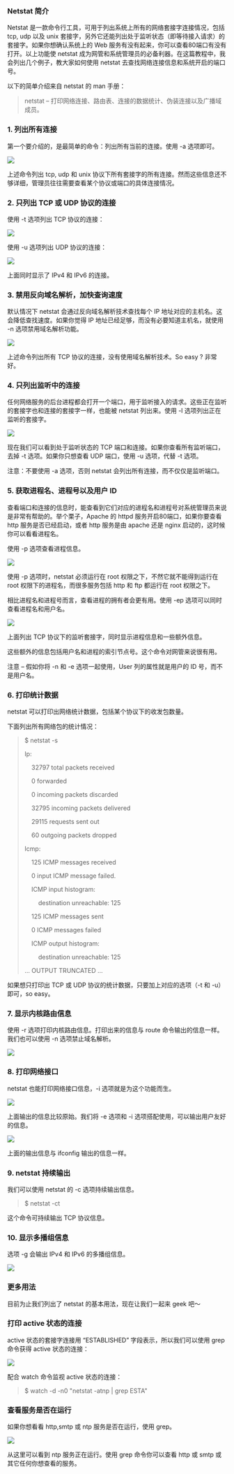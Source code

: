 ### **Netstat 简介**

Netstat 是一款命令行工具，可用于列出系统上所有的网络套接字连接情况，包括 tcp, udp 以及 unix 套接字，另外它还能列出处于监听状态（即等待接入请求）的套接字。如果你想确认系统上的 Web 服务有没有起来，你可以查看80端口有没有打开。以上功能使 netstat 成为网管和系统管理员的必备利器。在这篇教程中，我会列出几个例子，教大家如何使用 netstat 去查找网络连接信息和系统开启的端口号。


以下的简单介绍来自 netstat 的 man 手册：

> netstat – 打印网络连接、路由表、连接的数据统计、伪装连接以及广播域成员。

### **1\. 列出所有连接**

第一个要介绍的，是最简单的命令：列出所有当前的连接。使用 -a 选项即可。

![](https://mmbiz.qpic.cn/mmbiz_png/9aPYe0E1fb1D0yqCJpBK3AlcJIwwCD41BMSFYXRdEWWP19c59fFicOgTlQFXMNQrFDAvJGPMA4rnPvglsUc4ufw/0?wx_fmt=png)

上述命令列出 tcp, udp 和 unix 协议下所有套接字的所有连接。然而这些信息还不够详细，管理员往往需要查看某个协议或端口的具体连接情况。

### **2\. 只列出 TCP 或 UDP 协议的连接**

使用 -t 选项列出 TCP 协议的连接：

![](https://mmbiz.qpic.cn/mmbiz_png/9aPYe0E1fb1D0yqCJpBK3AlcJIwwCD41qSyAwMdfiaafqehVNWye8PuxankBsxqDXZdLzdzD98YTGSKCE4SgKQg/0?wx_fmt=png)

使用 -u 选项列出 UDP 协议的连接：

![](https://mmbiz.qpic.cn/mmbiz_png/9aPYe0E1fb1D0yqCJpBK3AlcJIwwCD41cLJic5m0hpQfO22Oyw58h5TVFZ5ryssYQQnDC2DE2XedE5eVpYBBiaOg/0?wx_fmt=png)

上面同时显示了 IPv4 和 IPv6 的连接。

### **3\. 禁用反向域名解析，加快查询速度**

默认情况下 netstat 会通过反向域名解析技术查找每个 IP 地址对应的主机名。这会降低查找速度。如果你觉得 IP 地址已经足够，而没有必要知道主机名，就使用 -n 选项禁用域名解析功能。

![](https://mmbiz.qpic.cn/mmbiz_png/9aPYe0E1fb1D0yqCJpBK3AlcJIwwCD41u8QbCjqkLWPWngzYcmLmibApFYickTctl2uDxpY1fZQuCibmRXhNfgYEA/0?wx_fmt=png)

上述命令列出所有 TCP 协议的连接，没有使用域名解析技术。So easy ? 非常好。

### **4\. 只列出监听中的连接**

任何网络服务的后台进程都会打开一个端口，用于监听接入的请求。这些正在监听的套接字也和连接的套接字一样，也能被 netstat 列出来。使用 -l 选项列出正在监听的套接字。

![](https://mmbiz.qpic.cn/mmbiz_png/9aPYe0E1fb1D0yqCJpBK3AlcJIwwCD4193sv15IwMqfIibxd1ZApn8WT27vxceib9bKIm06IucpDuBxnvtNyjdkA/0?wx_fmt=png)

现在我们可以看到处于监听状态的 TCP 端口和连接。如果你查看所有监听端口，去掉 -t 选项。如果你只想查看 UDP 端口，使用 -u 选项，代替 -t 选项。

注意：不要使用 -a 选项，否则 netstat 会列出所有连接，而不仅仅是监听端口。

### **5\. 获取进程名、进程号以及用户 ID**

查看端口和连接的信息时，能查看到它们对应的进程名和进程号对系统管理员来说是非常有帮助的。举个栗子，Apache 的 httpd 服务开启80端口，如果你要查看 http 服务是否已经启动，或者 http 服务是由 apache 还是 nginx 启动的，这时候你可以看看进程名。

使用 -p 选项查看进程信息。

![](https://mmbiz.qpic.cn/mmbiz_png/9aPYe0E1fb1D0yqCJpBK3AlcJIwwCD418zYOzrCA2WqZeLRE6HJReiatCibFPzLcB54NCicsUa00F5iazHYfUTTD6g/0?wx_fmt=png)

使用 -p 选项时，netstat 必须运行在 root 权限之下，不然它就不能得到运行在 root 权限下的进程名，而很多服务包括 http 和 ftp 都运行在 root 权限之下。

相比进程名和进程号而言，查看进程的拥有者会更有用。使用 -ep 选项可以同时查看进程名和用户名。

![](https://mmbiz.qpic.cn/mmbiz_png/9aPYe0E1fb1D0yqCJpBK3AlcJIwwCD410Nib75Ua6B5tYW1SYpyuUiaCCeLC78OyJ8Nbeiad6Vsv9mljWicKSbNRUA/0?wx_fmt=png)

上面列出 TCP 协议下的监听套接字，同时显示进程信息和一些额外信息。

这些额外的信息包括用户名和进程的索引节点号。这个命令对网管来说很有用。

注意 – 假如你将 -n 和 -e 选项一起使用，User 列的属性就是用户的 ID 号，而不是用户名。

### **6\. 打印统计数据**

netstat 可以打印出网络统计数据，包括某个协议下的收发包数量。

下面列出所有网络包的统计情况：

> $ netstat -s
> 
> Ip:
> 
>     32797 total packets received
> 
>     0 forwarded
> 
>     0 incoming packets discarded
> 
>     32795 incoming packets delivered
> 
>     29115 requests sent out
> 
>     60 outgoing packets dropped
> 
> Icmp:
> 
>     125 ICMP messages received
> 
>     0 input ICMP message failed.
> 
>     ICMP input histogram:
> 
>         destination unreachable: 125
> 
>     125 ICMP messages sent
> 
>     0 ICMP messages failed
> 
>     ICMP output histogram:
> 
>         destination unreachable: 125
> 
> ... OUTPUT TRUNCATED ...

如果想只打印出 TCP 或 UDP 协议的统计数据，只要加上对应的选项（-t 和 -u）即可，so easy。

### **7\. 显示内核路由信息**

使用 -r 选项打印内核路由信息。打印出来的信息与 route 命令输出的信息一样。我们也可以使用 -n 选项禁止域名解析。

![](https://mmbiz.qpic.cn/mmbiz_png/9aPYe0E1fb1D0yqCJpBK3AlcJIwwCD41w4cs8EBtzrfhCEegtDIv8MuEgoHWTOH6icHAzXrhbMdknickzI3CkjNA/0?wx_fmt=png)

### **8\. 打印网络接口**

netstat 也能打印网络接口信息，-i 选项就是为这个功能而生。

![](https://mmbiz.qpic.cn/mmbiz_png/9aPYe0E1fb1D0yqCJpBK3AlcJIwwCD41p8jpcx9opQuXo9jzhSQQFJL0IPE2AGLRuVbNaC3lNXJBfTURx59OVQ/0?wx_fmt=png)

上面输出的信息比较原始。我们将 -e 选项和 -i 选项搭配使用，可以输出用户友好的信息。

![](https://mmbiz.qpic.cn/mmbiz_png/9aPYe0E1fb1D0yqCJpBK3AlcJIwwCD41wsaDd09ibnSTia9iaMB73x84er0Fk4LTvB3JX6Cw0eKqwv4zO6BuRbriaA/0?wx_fmt=png)

上面的输出信息与 ifconfig 输出的信息一样。

### **9\. netstat 持续输出**

我们可以使用 netstat 的 -c 选项持续输出信息。

> $ netstat -ct

这个命令可持续输出 TCP 协议信息。

### **10\. 显示多播组信息**

选项 -g 会输出 IPv4 和 IPv6 的多播组信息。

![](https://mmbiz.qpic.cn/mmbiz_png/9aPYe0E1fb1D0yqCJpBK3AlcJIwwCD41UyOdVjWEJfjZGibrcYplh4MGNrHxPopfY3jTMJUyeN934cfniarxcZkg/0?wx_fmt=png)

### **更多用法**

目前为止我们列出了 netstat 的基本用法，现在让我们一起来 geek 吧～

### **打印 active 状态的连接**

active 状态的套接字连接用 “ESTABLISHED” 字段表示，所以我们可以使用 grep 命令获得 active 状态的连接：

![](https://mmbiz.qpic.cn/mmbiz_png/9aPYe0E1fb1D0yqCJpBK3AlcJIwwCD41zERia1mpIicZ9alOquu3icgUs3Ck4vxk1wE73cgaH4iabLCCQoMlHrexrQ/0?wx_fmt=png)

配合 watch 命令监视 active 状态的连接：

> $ watch -d -n0 "netstat -atnp | grep ESTA"

### **查看服务是否在运行**

如果你想看看 http,smtp 或 ntp 服务是否在运行，使用 grep。

![](https://mmbiz.qpic.cn/mmbiz_png/9aPYe0E1fb1D0yqCJpBK3AlcJIwwCD41MxicsHYghd66XJ04tbLnVrftueBQlLrogyZcrvmibtkhRBf4JvaocK5A/0?wx_fmt=png)

从这里可以看到 ntp 服务正在运行。使用 grep 命令你可以查看 http 或 smtp 或其它任何你想查看的服务。